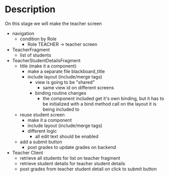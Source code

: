 # Description

On this stage we will make the teacher screen


- navigation
    - condition by Role
        - Role TEACHER -> teacher screen
- TeacherFragment
    - list of students
- TeacherStudentDetailsFragment
    - title (make it a component)
        - make a separate file blackboard_title
        - include layout (include/merge tags)
            - view is going to be "shared"
                - same view id on different screens
            - binding routine changes
                - the component included get it's own binding, but it has to be initialized with a bind method call on the layout it is being included to
    - reuse student screen
        - make it a component
        - include layout (include/merge tags)
        - different logic
            - all edit text should be enabled
    - add a submit button
        - post grades to update grades on backend
- Teacher Client
    - retrieve all students for list on teacher fragment
    - retrieve student details for teacher student details
    - post grades from teacher student detail on click to submit button